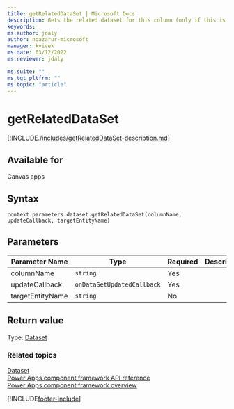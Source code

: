```yaml
---
title: getRelatedDataSet | Microsoft Docs
description: Gets the related dataset for this column (only if this is related table column like lookup).
keywords:
ms.author: jdaly
author: noazarur-microsoft
manager: kvivek
ms.date: 03/12/2022
ms.reviewer: jdaly

ms.suite: ""
ms.tgt_pltfrm: ""
ms.topic: "article"
---
```


# getRelatedDataSet

[!INCLUDE[./includes/getRelatedDataSet-description.md](./includes/getrelateddataset-description.md)]

## Available for

Canvas apps

## Syntax

`context.parameters.dataset.getRelatedDataSet(columnName, updateCallback, targetEntityName)`

## Parameters

| Parameter Name   | Type                       | Required | Description |
| ---------------- | -------------------------- | -------- | ----------- |
| columnName       | `string`                   | Yes      |             |
| updateCallback   | `onDataSetUpdatedCallback` | Yes      |             |
| targetEntityName | `string`                   | No       |             |

## Return value

Type: [Dataset](../dataset.md)

### Related topics

[Dataset](../dataset.md)<br/>
[Power Apps component framework API reference](../../reference/index.md)<br/>
[Power Apps component framework overview](../../overview.md)

[!INCLUDE[footer-include](../../../../includes/footer-banner.md)]

